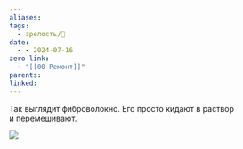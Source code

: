 ```yaml
---
aliases: 
tags:
  - зрелость/🌱
date:
  - - 2024-07-16
zero-link:
  - "[[00 Ремонт]]"
parents: 
linked:
---
```

Так выглядит фиброволокно. Его просто кидают в раствор и перемешивают.

![](Pasted%20image%2020240716090023.png)